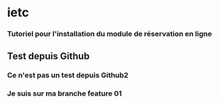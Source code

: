 # ietc

### Tutoriel pour l'installation du module de réservation en ligne

## Test depuis Github

### Ce n'est pas un test depuis Github2

### Je suis sur ma branche feature 01
